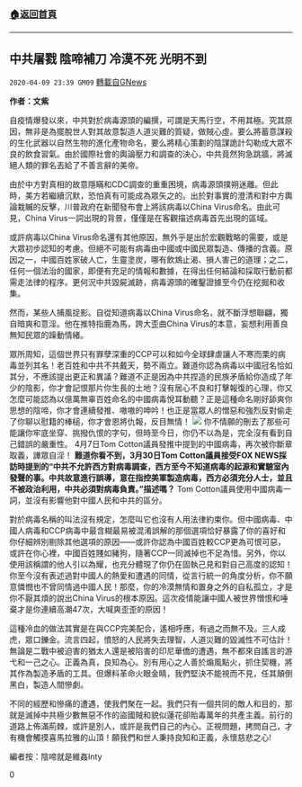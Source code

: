 ###  [:house:返回首頁](https://github.com/ourhimalayas/txt)
---

## 中共屠戮 陰啼補刀 冷漠不死 光明不到
`2020-04-09 23:39 GM09` [轉載自GNews](https://gnews.org/zh-hant/167921/)

**作者：文紫**

自疫情爆發以來，中共對於病毒源頭的編撰，可謂是天馬行空，不用其極。究其原因，無非是為擺脫世人對其故意製造人道災難的質疑，做賊心虛。要么將蓄意謀殺的生化武器以自然生物的進化產物命名，要么將精心策劃的陰謀詭計勾勒成大眾不良的飲食習氣。由於國際社會的輿論壓力和調查的決心，中共竟然狗急跳牆，將滅絕人類的罪名丟給了不善言辭的美帝。

由於中方對真相的故意隱瞞和CDC調查的重重困境，病毒源頭撲朔迷離。但此時，美方若繼續沉默，恐怕真有可能成為眾矢之的。出於對事實的澄清和對中方輿論栽贓的反擊，川普政府在新聞發布會上將該病毒以China Virus命名。由此可見，China Virus一詞出現的背景，僅僅是在客觀描述病毒首先出現的區域。

或許病毒以China Virus命名還有其他原因，無外乎是出於宏觀戰略的需要，或是大眾初步認知的考慮。但絕不可能有病毒由中國或中國民眾製造、傳播的含義。原因之一，中國百姓家破人亡，生靈塗炭，哪有飲鴆止渴、損人害己的道理；之二，任何一個法治的國家，即便有充足的情報和數據，在得出任何結論和採取行動前都需走法律的程序。更何況中共毀屍滅跡，病毒源頭的確鑿證據至今仍在挖掘和收集。

然而，某些人捕風捉影。自從知道病毒以China Virus命名，就不斷浮想聯翩，獨自暗爽和意淫。他在推特指鹿為馬，誇大歪曲China Virus的本意，妄想利用善良無知民眾的躁動情緒。

眾所周知，這個世界只有罪孽深重的CCP可以和如今全球肆虐讓人不寒而栗的病毒並列其名！老百姓和中共不共戴天，勢不兩立。難道你認為病毒以中國冠名恰如其分，不應該提出更正和異議？難道不正是因為中共捏造的民族矛盾給你造成了年少的陰影，你才會記恨那片你生長的土地？沒有居心不良和打擊報復的心理，你又怎麼可能認為以億萬無辜百姓命名的中國病毒悅耳動聽？正是這種命名剛好舔爽你思想的陰啼，你才會連續發推、嗷嗷的呻吟！也正是當眾人的憎惡和強烈反對偷走了你聊以慰籍的棒槌，你才會恩將仇報，反目無情！
![](https://s3.amazonaws.com/gnews-media-offload/wp-content/uploads/2020/04/09232712/image0-73.jpg)
你不情願的刪去了那些可能讓你牢底坐穿、挑撥仇恨的字句，但時至今日，你仍不以為是，完全沒有看到自己錯誤的嚴重性。 4月7日Tom Cotton議員發推中提到的中國病毒，再次被你斷章取義，譁眾自淫！ **難道你看不到，3月30日Tom Cotton議員接受FOX NEWS採訪時提到的“中共不允許西方對病毒調查，西方至今不知道病毒的起源和實驗室內發聲的事。中共故意進行誤導，意在指控美軍製造病毒，西方必須充分人士，並且不被政治利用，中共必須對病毒負責。”描述嗎？** Tom Cotton議員使用中國病毒一詞，並沒有影響他對中國人民和中共的區分。

對於病毒名稱的叫法沒有規定，怎麼叫它也沒有人用法律約束你。但中國病毒、中國人病毒和CCP病毒中最含糊最易被混淆誤解的那個選項恰好暴露了你的喜好和你仔細辨別剔除其他選項的原因——或許你認為中國百姓較CCP更為可恨可惡，或許在你心裡，中國百姓賤如豬狗，隨著CCP一同滅掉也不足為惜。另外，你以使用該稱謂的他人引以為耀，也充分體現了你仍在固執己見和對自己高度的認知！你至今沒有表述過對中國人的熱愛和遭遇的同情，從言行統一的角度分析，你不願意憐憫也不曾同情過中國人民！那麼，你的冷漠無情和置身之外的自私孤立，才是你不厭其煩的說出China Virus的根本原因。這次疫情能讓中國人被世界憎恨和唾棄才是你連續高潮47次，大喊爽歪歪的原因！

這種冷血的做法其實是在與CCP完美配合，遙相呼應，有過之而無不及。三人成虎，眾口鑠金。流言四起，憤怒的人民將失去理智，人道災難的毀滅性不可估計！無論是二戰中被迫害的猶太人還是被陷害的印尼華僑的遭遇，無不都來自謠言的游弋和一己之心。正義為真，良知為心。別有用心之人善於煽風點火，抓住契機，將其作為製造矛盾的工具。但爆料革命火眼金睛，我們堅決不能視而不見，任其顛倒黑白，製造人間慘劇。

不同的經歷和慘痛的遭遇，使我們聚在一起。我們只有一個共同的敵人和目的，那就是滅掉中共極少數無惡不作的盜國賊和貌似蓮花卻貽毒萬年的共產主義。前行的道路上佈滿荊棘，或許是別人，或許是我們自己的內心。正視問題，拷問自己，才有機會觸摸喜馬拉雅的山頂！願我們和世人秉持良知和正義，永懷慈悲之心!

編者按：陰啼就是維姦Inty
 
0
